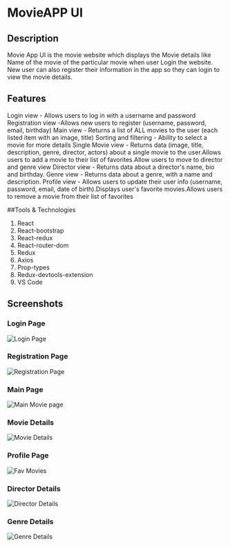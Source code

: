 # MovieAPP UI
## Description
Movie App UI is the movie website which displays the Movie details like Name of the movie of the particular movie when user Login the website. New user can also register their information in the app so they can login to view the movie details.

## Features 
Login view - Allows users to log in with a username and password
Registration view -Allows new users to register (username, password, email, birthday)
Main view - Returns a list of ALL movies to the user (each listed item with an image, title)
Sorting and filtering - Ability to select a movie for more details
Single Movie view - Returns data (image, title, description, genre, director, actors) about a single movie to the user.Allows users to add a movie to their list of favorites.Allow users to move to director and genre view
Director view - Returns data about a director's name, bio and birthday.
Genre view - Returns data about a genre, with a name and description.
Profile view - Allows users to update their user info (username, password, email, date of birth).Displays user's favorite movies.Allows users to remove a movie from their list of favorites

##Tools & Technologies 
1. React
2. React-bootstrap
3. React-redux
4. React-router-dom
5. Redux
6. Axios
7. Prop-types
8. Redux-devtools-extension
9. VS Code

## Screenshots
### Login Page
![Login Page](https://user-images.githubusercontent.com/78422557/192516937-e3d7b662-71aa-42fc-b518-85ead594a4b8.png)
### Registration Page
![Registration Page](https://user-images.githubusercontent.com/78422557/192517134-bec79bb3-25f0-4527-ba40-29f03beb157a.png)
### Main Page
![Main Movie page](https://user-images.githubusercontent.com/78422557/192517177-c0a4082c-0e96-4e65-b815-1261940ebda1.png)
### Movie Details
![Movie Details](https://user-images.githubusercontent.com/78422557/192517232-2cbe0707-1708-4480-bfdc-27089a4efef9.png)
### Profile Page
![Fav Movies](https://user-images.githubusercontent.com/78422557/192517273-c920d0be-347f-4030-bd96-1875475211d3.png)
### Director Details
![Director Details](https://user-images.githubusercontent.com/78422557/192517324-d33d5825-8a2d-4114-86db-7ef39f4b622b.png)
### Genre Details
![Genre Details](https://user-images.githubusercontent.com/78422557/192517526-e35f932f-b51a-4cce-8c86-361eb6ba4a30.png)
